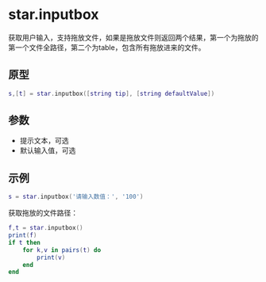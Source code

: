 # star.inputbox

获取用户输入，支持拖放文件，如果是拖放文件则返回两个结果，第一个为拖放的第一个文件全路径，第二个为table，包含所有拖放进来的文件。

## 原型

```lua
s,[t] = star.inputbox([string tip], [string defaultValue])
```

## 参数
- 提示文本，可选
- 默认输入值，可选

## 示例

```lua
s = star.inputbox('请输入数值：', '100')
```

获取拖放的文件路径：
```lua
f,t = star.inputbox()
print(f)
if t then
	for k,v in pairs(t) do
		print(v)
	end
end
```
